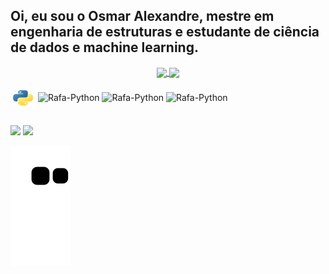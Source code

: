 
## Oi, eu sou o Osmar Alexandre, mestre em engenharia de estruturas e estudante de ciência de dados e machine learning.

<div align="center">
  <a href="https://github.com/osmaralexandre">
  <img align="center" height="140em" src="https://github-readme-stats.vercel.app/api?username=osmaralexandre&show_icons=true&theme=tokyonight&include_all_commits=true&count_private=true"/>
  </a>
  <a href="https://github.com/osmaralexandre">
  <img align="center" height="140em" src="https://github-readme-stats.vercel.app/api/top-langs/?username=osmaralexandre&layout=compact&langs_count=7&theme=tokyonight"/>
  </a>
  
</div>
<div style="display: inline_block"><br>
  <img align="center" alt="Rafa-Python" height="30" width="40" src="https://raw.githubusercontent.com/devicons/devicon/master/icons/python/python-original.svg">
  <img align="center" alt="Rafa-Python" height="30" width="40" src="https://cdn.jsdelivr.net/gh/devicons/devicon/icons/jupyter/jupyter-original-wordmark.svg">
  <img align="center" alt="Rafa-Python" height="30" width="40" src="https://cdn.jsdelivr.net/gh/devicons/devicon/icons/mysql/mysql-original-wordmark.svg">
  <img align="center" alt="Rafa-Python" height="30" width="40" src="https://cdn.jsdelivr.net/gh/devicons/devicon/icons/matlab/matlab-original.svg">
</div>

##
 
<div> 
  <a href="https://www.linkedin.com/in/osmaralexandre/" target="_blank"><img src="https://img.shields.io/badge/-LinkedIn-%230077B5?style=for-the-badge&logo=linkedin&logoColor=white" target="_blank"></a> 
  <a href = "mailto:osmaralexandre93@gmail.com"><img src="https://img.shields.io/badge/Gmail-D14836?style=for-the-badge&logo=gmail&logoColor=white" target="_blank"></a>
 
 ![Snake animation](https://github.com/osmaralexandre/osmaralexandre/blob/output/github-contribution-grid-snake.svg)
 
</div>

